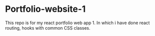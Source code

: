 # Portfolio-website-1
This repo is for my react portfolio web app 1. In which i have done react routing, hooks with common CSS classes.

